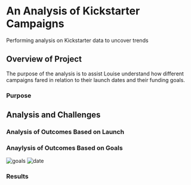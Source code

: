 # An Analysis of Kickstarter Campaigns
Performing analysis on Kickstarter data to uncover trends

## Overview of Project
The purpose of the analysis is to assist Louise understand how different campaigns fared in relation to their launch dates and their funding goals.

### Purpose

## Analysis and Challenges

### Analysis of Outcomes Based on Launch


### Anaylysis of Outcomes Based on Goals


![goals](Outcomes_vs_Goals.png)
![date](Theater_Outcomes_vs_Launch.png)


### Results

